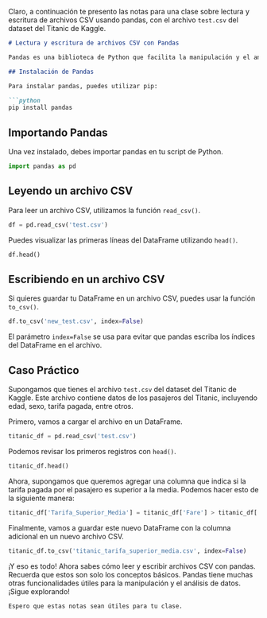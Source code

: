 Claro, a continuación te presento las notas para una clase sobre lectura y escritura de archivos CSV usando pandas, con el archivo `test.csv` del dataset del Titanic de Kaggle.

```markdown
# Lectura y escritura de archivos CSV con Pandas

Pandas es una biblioteca de Python que facilita la manipulación y el análisis de datos. Entre sus capacidades, permite leer y escribir datos en una variedad de formatos, incluyendo archivos CSV.

## Instalación de Pandas

Para instalar pandas, puedes utilizar pip:

```python
pip install pandas
```

## Importando Pandas

Una vez instalado, debes importar pandas en tu script de Python.

```python
import pandas as pd
```

## Leyendo un archivo CSV

Para leer un archivo CSV, utilizamos la función `read_csv()`.

```python
df = pd.read_csv('test.csv')
```

Puedes visualizar las primeras líneas del DataFrame utilizando `head()`.

```python
df.head()
```

## Escribiendo en un archivo CSV

Si quieres guardar tu DataFrame en un archivo CSV, puedes usar la función `to_csv()`.

```python
df.to_csv('new_test.csv', index=False)
```

El parámetro `index=False` se usa para evitar que pandas escriba los índices del DataFrame en el archivo.

## Caso Práctico

Supongamos que tienes el archivo `test.csv` del dataset del Titanic de Kaggle. Este archivo contiene datos de los pasajeros del Titanic, incluyendo edad, sexo, tarifa pagada, entre otros.

Primero, vamos a cargar el archivo en un DataFrame.

```python
titanic_df = pd.read_csv('test.csv')
```

Podemos revisar los primeros registros con `head()`.

```python
titanic_df.head()
```

Ahora, supongamos que queremos agregar una columna que indica si la tarifa pagada por el pasajero es superior a la media. Podemos hacer esto de la siguiente manera:

```python
titanic_df['Tarifa_Superior_Media'] = titanic_df['Fare'] > titanic_df['Fare'].mean()
```

Finalmente, vamos a guardar este nuevo DataFrame con la columna adicional en un nuevo archivo CSV.

```python
titanic_df.to_csv('titanic_tarifa_superior_media.csv', index=False)
```

¡Y eso es todo! Ahora sabes cómo leer y escribir archivos CSV con pandas. Recuerda que estos son solo los conceptos básicos. Pandas tiene muchas otras funcionalidades útiles para la manipulación y el análisis de datos. ¡Sigue explorando!
```
Espero que estas notas sean útiles para tu clase.
